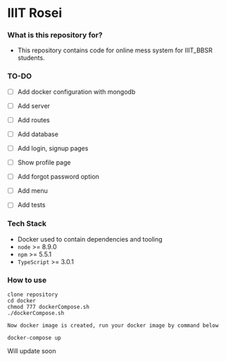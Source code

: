 # IIIT Rosei

### What is this repository for?

* This repository contains code for online mess system for IIIT_BBSR students.

### TO-DO

- [ ] Add docker configuration with mongodb
- [ ] Add server
- [ ] Add routes
- [ ] Add database
- [ ] Add login, signup pages
- [ ] Show profile page
- [ ] Add forgot password option
- [ ] Add menu
- [ ] Add tests


### Tech Stack ###

* Docker used to contain dependencies and tooling
* `node` >= 8.9.0
* `npm` >= 5.5.1
* `TypeScript` >= 3.0.1

### How to use

```
clone repository
cd docker
chmod 777 dockerCompose.sh
./dockerCompose.sh

Now docker image is created, run your docker image by command below

docker-compose up
```

Will update soon

